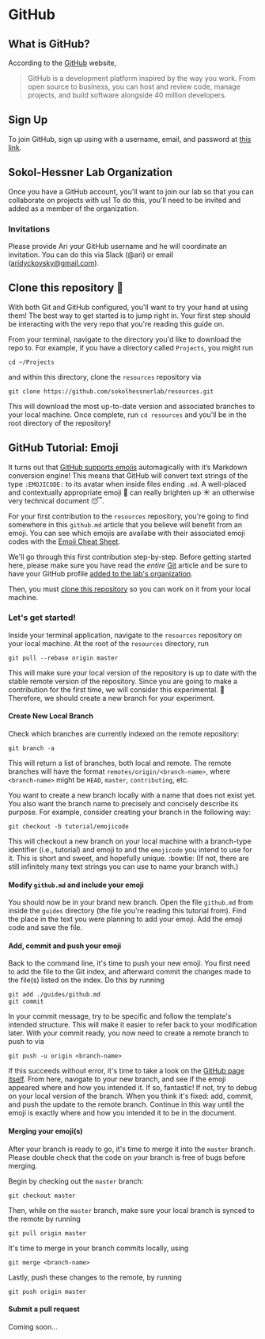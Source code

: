 <div id="github"></div>

# GitHub

<div id="what_is_github"></div>

## What is GitHub?

According to the [GitHub](https://github.com/) website,

> GitHub is a development platform inspired by the way you work. From open source to business, you can host and review code, manage projects, and build software alongside 40 million developers.

<div id="sign_up"></div>

## Sign Up

To join GitHub, sign up using with a username, email, and password at [this
link](https://github.com/join).

<div id="sokolhessnerlab"></div>

## Sokol-Hessner Lab Organization

Once you have a GitHub account, you'll want to join our lab so that you can
collaborate on projects with us! To do this, you'll need to be invited and
added as a member of the organization.

<div id="invitations"></div>

### Invitations

Please provide Ari your GitHub username and he will coordinate an invitation.
You can do this via Slack (@ari) or email (aridyckovsky@gmail.com).

<div id="clone_resources"></div>

## Clone this repository :dancers: 

With both Git and GitHub configured, you'll want to try your hand at using
them! The best way to get started is to jump right in. Your first step should be 
interacting with the very repo that you're reading this guide on.

From your terminal, navigate to the directory you'd like to download the repo
to. For example, if you have a directory called `Projects`, you might run

```
cd ~/Projects
```

and within this directory, clone the `resources` repository via

```
git clone https://github.com/sokolhessnerlab/resources.git
```

This will download the most up-to-date version and associated branches to your
local machine. Once complete, run `cd resources` and you'll be in the root
directory of the repository!

<div id="github_tutorial_emoji"></div>

## GitHub Tutorial: Emoji

It turns out that [GitHub supports emojis](https://help.github.com/en/github/writing-on-github/basic-writing-and-formatting-syntax#using-emoji) automagically with it’s Markdown 
conversion engine! This means that GitHub will convert text strings of the type `:EMOJICODE:` 
to its avatar when inside files ending `.md`. A well-placed and contextually
appropriate emoji :poop: can really brighten up :sunny: an otherwise very technical document :sleeping:.

For your first contribution to the `resources` repository, you're going to find
somewhere in this `github.md` article that you believe will benefit from an emoji. You
can see which emojis are availabe with their associated emoji codes with the
[Emoji Cheat Sheet](https://www.webfx.com/tools/emoji-cheat-sheet/). 

We'll go through this first contribution step-by-step. Before getting started
here, please make sure you have read the *entire* [Git](./git.md) article and
be sure to have your GitHub profile [added to the lab's
organization](#invitations). 

Then, you must [clone this repository](#clone_resources) so you can work on it from your local
machine.

### Let's get started!

Inside your terminal application, navigate to the `resources` repository on your local machine. At the root of the
`resources` directory, run

```
git pull --rebase origin master
```

This will make sure your local version of the repository is up to date with the
stable remote version of the repository. Since you are going to make
a contribution for the first time, we will consider this experimental. :rat: 
Therefore, we should create a new branch for your experiment.

#### Create New Local Branch

Check which branches are currently indexed on the remote repository:

```
git branch -a
```

This will return a list of branches, both local and remote. The remote branches
will have the format `remotes/origin/<branch-name>`, where `<branch-name>`
might be `HEAD`, `master`, `contributing`, etc. 

You want to create a new branch locally with a name that does not exist yet.
You also want the branch name to precisely and concisely describe its
purpose. For example, consider creating your branch in the following way:

```
git checkout -b tutorial/emojicode
```

This will checkout a new branch on your local machine with a branch-type identifier (i.e., tutorial)
and emoji to and the `emojicode` you intend to use for it. This is short and
sweet, and hopefully unique. :bowtie: (If not, there are still infinitely many text
strings you can use to name your branch with.)

#### Modify `github.md` and include your emoji

You should now be in your brand new branch. Open the file `github.md` from
inside the `guides` directory (the file
you're reading this tutorial from). Find the
place in the text you were planning to add your emoji. Add the emoji code and
save the file.

#### Add, commit and push your emoji

Back to the command line, it's time to push your new emoji. You first need to
add the file to the Git index, and afterward commit the changes made to the
file(s) listed on the index. Do this by running

```
git add ./guides/github.md
git commit
```

In your commit message, try to be specific and follow the template's intended
structure. This will make it easier to refer back to your modification later.
With your commit ready, you now need to create a remote branch to push to via

```
git push -u origin <branch-name>
```

If this succeeds without error, it's time to take a look on the [GitHub page itself](https://github.com/sokolhessnerlab/resources).
From here, navigate to your new branch, and see if the emoji appeared where
and how you intended it. If so, fantastic! If not, try to debug on your local
version of the branch. When you think it's fixed: add, commit, and push the
update to the remote branch. Continue in this way until the emoji is exactly where and how you
intended it to be in the document.

#### Merging your emoji(s)

After your branch is ready to go, it's time to merge it into the `master`
branch. Please double check that the code on your branch is free of bugs before
merging.

Begin by checking out the `master` branch:

```
git checkout master
```

Then, while on the `master` branch, make sure your local branch is synced to the remote by running

```
git pull origin master
```

It's time to merge in your branch commits locally, using

```
git merge <branch-name>
```

Lastly, push these changes to the remote, by running

```
git push origin master
```

#### Submit a pull request

Coming soon...


